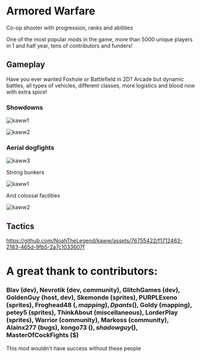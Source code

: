 # Armored Warfare
Co-op shooter with progression, ranks and abilities

One of the most popular mods in the game, more than 5000 unique players in 1 and half year, tens of contributors and funders!

## Gameplay

<p>Have you ever wanted Foxhole or Battlefield in 2D? Arcade but dynamic battles, all types of vehicles, different classes, more logistics and blood now with extra spice!</p>


### Showdowns
![kaww1](https://github.com/NoahTheLegend/kaww/assets/76755422/cd9f7b4a-6915-437b-ad16-3be6404f3d02)

![kaww2](https://github.com/NoahTheLegend/kaww/assets/76755422/9dd2d448-a784-4954-a880-d6519a4f954c)

### Aerial dogfights
![kaww3](https://github.com/NoahTheLegend/kaww/assets/76755422/c396d446-3236-4334-96ac-da56f7ddfb94)



Strong bunkers

![kaww1](https://github.com/NoahTheLegend/kaww/assets/76755422/7c69e3b7-280e-434b-af7a-7ad4a53bcdcf)

And colossal facilities

![kaww2](https://github.com/NoahTheLegend/kaww/assets/76755422/54cfd8a8-6e0a-469d-a049-3edfd80ad4f3)

## Tactics

https://github.com/NoahTheLegend/kaww/assets/76755422/f1712463-2183-465d-9fb5-2a7c1033607f

# A great thank to contributors:

### Blav (dev), Nevrotik (dev, community), GlitchGames (dev), GoldenGuy (host, dev), Skemonde (sprites), PURPLExeno (sprites), Froghead48 ($, mapping), Dpants ($), Goldy (mapping), petey5 (sprites), ThinkAbout (miscellaneous), LorderPlay (sprites), Warrior (community), Markoss (community), Alainx277 (bugs), kongo73 ($), shadowguy ($), MasterOfCockFights ($)

This mod wouldn't have success without these people

